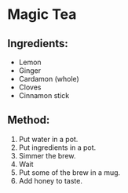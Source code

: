 # Magic Tea

## Ingredients:
- Lemon
- Ginger
- Cardamon (whole)
- Cloves
- Cinnamon stick

## Method:
1. Put water in a pot.
2. Put ingredients in a pot. 
3. Simmer the brew. 
4. Wait
5. Put some of the brew in a mug.
6. Add honey to taste. 
